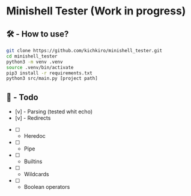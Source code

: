 # Minishell Tester (Work in progress)

## 🛠️ - How to use?

```bash
git clone https://github.com/kichkiro/minishell_tester.git
cd minishell_tester 
python3 -m venv .venv 
source .venv/bin/activate 
pip3 install -r requirements.txt 
python3 src/main.py [project path]
```

## 📝 - Todo

- [v] - Parsing (tested whit echo)
- [v] - Redirects
- [ ] - Heredoc
- [ ] - Pipe
- [ ] - Builtins
- [ ] - Wildcards
- [ ] - Boolean operators
